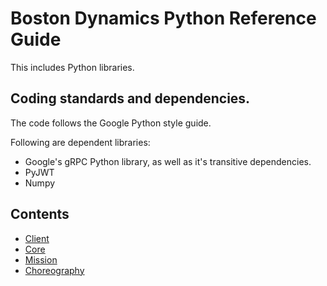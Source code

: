 <!--
Copyright (c) 2021 Boston Dynamics, Inc.  All rights reserved.

Downloading, reproducing, distributing or otherwise using the SDK Software
is subject to the terms and conditions of the Boston Dynamics Software
Development Kit License (20191101-BDSDK-SL).
-->

# Boston Dynamics Python Reference Guide

This includes Python libraries.

## Coding standards and dependencies.

The code follows the Google Python style guide.

Following are dependent libraries:
  * Google's gRPC Python library, as well as it's transitive dependencies.
  * PyJWT
  * Numpy


## Contents

* [Client](bosdyn-client/src/bosdyn/client/README.md)
* [Core](bosdyn-core/src/bosdyn/README.md)
* [Mission](bosdyn-mission/src/bosdyn/mission/README.md)
* [Choreography](bosdyn-choreography-client/src/bosdyn/choreography/client/README.md)
